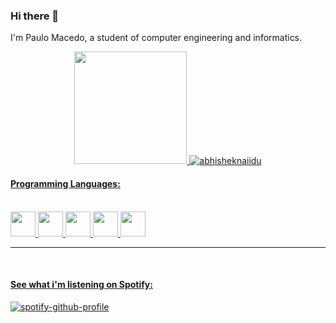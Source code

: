 ### Hi there 👋

I'm Paulo Macedo, a student of computer engineering and informatics.  

<div align="center">
  <a href="https://github.com/rafaballerini">
  <img height="180em" src="https://github-readme-stats.vercel.app/api?username=rafaballerini&show_icons=true&theme=dracula&include_all_commits=true&count_private=true"/>
  <img src="https://github-readme-stats.vercel.app/api?username=Orlando-pt&show_icons=true&theme=gotham" alt="abhisheknaiidu" />
</div>

  <h4> Programming Languages: </h4>
<div style="display: inline_block"><br>
  <img height="40em" width="40em" src="https://cdn.jsdelivr.net/gh/devicons/devicon/icons/java/java-original.svg" />
  <img height="40em" width="40em" src="https://cdn.jsdelivr.net/gh/devicons/devicon/icons/python/python-original.svg" />
  <img height="40em" width="40em" src="https://cdn.jsdelivr.net/gh/devicons/devicon/icons/html5/html5-original.svg" />
  <img height="40em" width="40em" src="https://cdn.jsdelivr.net/gh/devicons/devicon/icons/javascript/javascript-original.svg" />
  <img height="40em" width="40em" src="https://cdn.jsdelivr.net/gh/devicons/devicon/icons/css3/css3-original.svg" />

</div>
  
 ---
 
<br />
  
<h4> See what i'm listening on Spotify: </h4>
  
  [![spotify-github-profile](https://spotify-github-profile.vercel.app/api/view?uid=paulomacsrm13&cover_image=true&theme=novatorem&bar_color=4fb14e&bar_color_cover=false)](https://spotify-github-profile.vercel.app/api/view?uid=paulomacsrm13&redirect=true)
  
